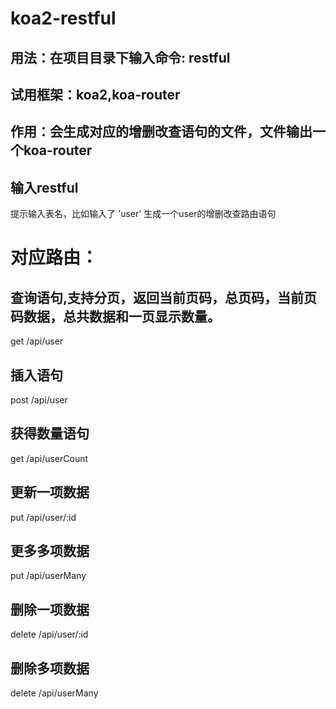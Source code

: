 # koa2-restful
## 用法：在项目目录下输入命令: restful
## 试用框架：koa2,koa-router
## 作用：会生成对应的增删改查语句的文件，文件输出一个koa-router

## 输入restful
提示输入表名，比如输入了 'user'
生成一个user的增删改查路由语句
# 对应路由：
## 查询语句,支持分页，返回当前页码，总页码，当前页码数据，总共数据和一页显示数量。
get /api/user
## 插入语句
post /api/user
## 获得数量语句
get /api/userCount
## 更新一项数据
put /api/user/:id
## 更多多项数据
put /api/userMany
## 删除一项数据
delete /api/user/:id
## 删除多项数据
delete /api/userMany
